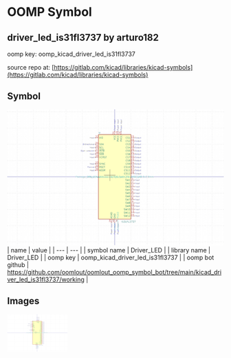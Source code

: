 # OOMP Symbol  
## driver_led_is31fl3737  by arturo182  
  
oomp key: oomp_kicad_driver_led_is31fl3737  
  
source repo at: [https://gitlab.com/kicad/libraries/kicad-symbols](https://gitlab.com/kicad/libraries/kicad-symbols)  
## Symbol  
  
[![working.png](working_600.png)](working.png)  
| name | value | 
| --- | --- | 
| symbol name | Driver_LED | 
| library name | Driver_LED | 
| oomp key | oomp_kicad_driver_led_is31fl3737 | 
| oomp bot github | https://github.com/oomlout/oomlout_oomp_symbol_bot/tree/main/kicad_driver_led_is31fl3737/working | 
## Images  
  
[![working.png](working_140.png)](working.png)  
